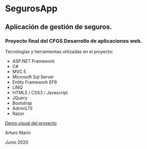 # SegurosApp
## Aplicación de gestión de seguros.
### Proyecto final del CFGS Desarrollo de aplicaciones web.

Tecnologías y herramientas utilizadas en el proyecto:
- ASP.NET Framework 
- C#
- MVC 5
- Microsoft Sql Server
- Entity Framework EF6 
- LINQ
- HTML5 / CSS3 / Javascript
- JQuery
- Bootstrap
- AdminLTE
- Razor

[Demo visual del proyecto](https://drive.google.com/file/d/1rc4POrd8vz5r5pg_6xSaaKIkXrI846v6/view?usp=sharing)

Arturo Marín

Junio 2020
